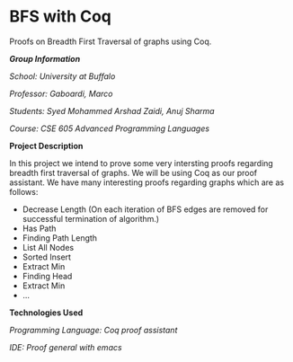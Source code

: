 # BFS with Coq
Proofs on Breadth First Traversal of graphs using Coq.

***Group Information***

*School: University at Buffalo*

*Professor: Gaboardi, Marco*

*Students: Syed Mohammed Arshad Zaidi, Anuj Sharma*

*Course: CSE 605 Advanced Programming Languages*

**Project Description**

In this project we intend to prove some very intersting proofs regarding breadth first traversal of graphs.
We will be using Coq as our proof assistant. We have many interesting proofs regarding graphs which are as 
follows:

* Decrease Length (On each iteration of BFS edges are removed for successful termination of algorithm.)
* Has Path
* Finding Path Length
* List All Nodes
* Sorted Insert
* Extract Min
* Finding Head
* Extract Min
* ...

**Technologies Used**

*Programming Language: Coq proof assistant*

*IDE: Proof general with emacs*





